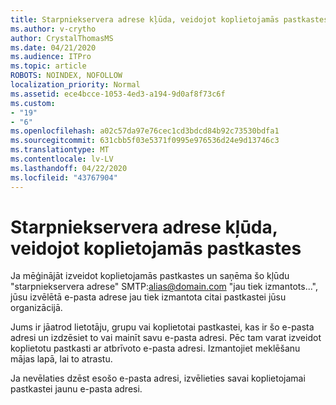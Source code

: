 ```yaml
---
title: Starpniekservera adrese kļūda, veidojot koplietojamās pastkastes
ms.author: v-crytho
author: CrystalThomasMS
ms.date: 04/21/2020
ms.audience: ITPro
ms.topic: article
ROBOTS: NOINDEX, NOFOLLOW
localization_priority: Normal
ms.assetid: ece4bcce-1053-4ed3-a194-9d0af8f73c6f
ms.custom:
- "19"
- "6"
ms.openlocfilehash: a02c57da97e76cec1cd3bdcd84b92c73530bdfa1
ms.sourcegitcommit: 631cbb5f03e5371f0995e976536d24e9d13746c3
ms.translationtype: MT
ms.contentlocale: lv-LV
ms.lasthandoff: 04/22/2020
ms.locfileid: "43767904"
---
```

# <a name="proxy-address-error-while-creating-a-shared-mailbox"></a>Starpniekservera adrese kļūda, veidojot koplietojamās pastkastes

Ja mēģinājāt izveidot koplietojamās pastkastes un saņēma šo kļūdu "starpniekservera adrese" SMTP:alias@domain.com "jau tiek izmantots...", jūsu izvēlētā e-pasta adrese jau tiek izmantota citai pastkastei jūsu organizācijā.
  
Jums ir jāatrod lietotāju, grupu vai koplietotai pastkastei, kas ir šo e-pasta adresi un izdzēsiet to vai mainīt savu e-pasta adresi. Pēc tam varat izveidot koplietotu pastkasti ar atbrīvoto e-pasta adresi. Izmantojiet meklēšanu mājas lapā, lai to atrastu.
  
Ja nevēlaties dzēst esošo e-pasta adresi, izvēlieties savai koplietojamai pastkastei jaunu e-pasta adresi.
  